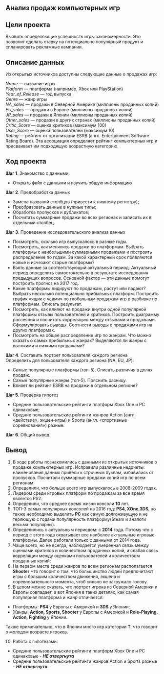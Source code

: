 ## Анализ продаж компьютерных игр
## Цели проекта
Выявить определяющие успешность игры закономерности. Это позволит сделать ставку на потенциально популярный продукт и спланировать рекламные кампании.
## Описание данных
Из открытых источников доступны следующие данные о продажах игр: <br>


*Name* — название игры<br>
*Platform* — платформа (например, Xbox или PlayStation)<br>
*Year_of_Release* — год выпуска<br>
*Genre* — жанр игры<br>
*NA_sales* — продажи в Северной Америке (миллионы проданных копий)<br>
*EU_sales* — продажи в Европе (миллионы проданных копий)<br>
*JP_sales* — продажи в Японии (миллионы проданных копий)<br>
*Other_sales* — продажи в других странах (миллионы проданных копий)<br>
*Critic_Score* — оценка критиков (максимум 100)<br>
*User_Score* — оценка пользователей (максимум 10)<br>
*Rating* — рейтинг от организации ESRB (англ. Entertainment Software Rating Board). Эта ассоциация определяет рейтинг компьютерных игр и присваивает им подходящую возрастную категорию.
## Ход проекта
**Шаг 1**. Знакомство с данными:<br>
* Открыть файл с данными и изучить общую информацию


**Шаг 2**. Предобработка данных<br>
* Замена названий столбцов (привести к нижнему регистру);<br>
* Преобразовать данные в нужные типы;<br>
* Обработка пропусков и дубликатов;<br>
* Посчитать суммарные продажи во всех регионах и записать их в отдельный столбец.


**Шаг 3**. Проведение исследовательского анализа данных<br>
* Посмотреть, сколько игр выпускалось в разные годы.<br>
* Посмотреть, как менялись продажи по платформам. Выбрать платформы с наибольшими суммарными продажами и построить распределение по годам. За какой характерный срок появляются новые и исчезают старые платформы?<br>
* Взять данные за соответствующий актуальный период. Актуальный период определить самостоятельно в результате исследования предыдущих вопросов. Основной фактор — эти данные помогут построить прогноз на 2017 год.<br>
* Какие платформы лидируют по продажам, растут или падают? Выбрать несколько потенциально прибыльных платформ. Построить график «ящик с усами» по глобальным продажам игр в разбивке по платформам. Описать результат.<br>
* Посмотреть, как влияют на продажи внутри одной популярной платформы отзывы пользователей и критиков. Построить диаграмму рассеяния и посчитать корреляцию между отзывами и продажами. Сформулировать выводы. Соотнести выводы с продажами игр на других платформах.<br>
* Посмотреть на общее распределение игр по жанрам. Что можно сказать о самых прибыльных жанрах? Выделяются ли жанры с высокими и низкими продажами?<br>


**Шаг 4**. Составить портрет пользователя каждого региона<br>
Определить для пользователя каждого региона (NA, EU, JP):<br>
* Самые популярные платформы (топ-5). Описать различия в долях продаж.<br>
* Самые популярные жанры (топ-5). Пояснить разницу.<br>
* Влияет ли рейтинг ESRB на продажи в отдельном регионе?<br>


**Шаг 5**. Проверка гипотез<br>
* Средние пользовательские рейтинги платформ Xbox One и PC одинаковые;<br>
* Средние пользовательские рейтинги жанров Action (англ. «действие», экшен-игры) и Sports (англ. «спортивные соревнования») разные.<br>


**Шаг 6**. Общий вывод
## Вывод
1. В ходе работы познакомились с данными из открытых источников о продаже компьютерных игр. Исправили различные недочеты: наименования данных привели к строчным буквам, избавились от пропусков. Посчитали суммарные продажи копий игр по всем регионам.
2. Определили, что больше всего игр выпускалось в 2008-2009 годах. 
3. Лидером среди игровых платформ по продажам за все время является PS2.
4. Определили, что среднее время жизни консоли **10** лет.
5. ТОП-3 самых популярных консолей на 2016 год: **PS4, XOne,3DS**, но также необходимо выделить **PC** как самую долгоживущую и не теряющую с годами популярность платформу(Steam и аналоги весьма популярны).
6. Определились с актуальным периодом: с **2014** года. Потому что с период с этого года охватывает все наиболее актуальные игровые платформы. Далее работали только с данными от 2014 года.
7. Чаще всего, но не всегда, наблюдается умеренная связь между оценками критиков и количеством проданных копий, и слабая связь корреляции между оценками пользователей и количеством проданных копий;
8. На первом месте среди жанров по всем регионам располагается **Shooter**
Что говорит о том, что большинство людей предпочитают игры с большим количеством движения, экшена и соревновательного момента, чтоб сильно не загружало голову.
9. В целом можно сказать, что портрет игрока из Северной Америки и Европы совпадает, а вот Япония в таких деталях, как самая популярная платформа и жанр отличается:
* Платформы: **PS4** у Европы с Америкой и  **3DS** у Японии;
* Жанры: **Action, Sports, Shooter** у Европы с Америкой и **Role-Playing, Action, Fighting** у Японии.

Также примечательно, что в Японии много игр категории **T**, что говорит о молодом возрасте игроков.

10. Работа с гипотезами:
* Средние пользовательские рейтинги платформ Xbox One и PC одинаковые - ***НЕ отвергнута***
* Средние пользовательские рейтинги жанров Action и Sports разные - ***НЕ отвергнута***.


